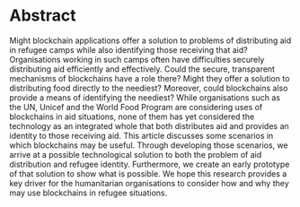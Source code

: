 # Abstract

Might blockchain applications offer a solution to problems of distributing aid in refugee camps while also identifying those receiving that aid? Organisations working in such camps often have difficulties securely distributing aid efficiently and effectively.  Could the secure, transparent mechanisms of blockchains have a role there? Might they offer a solution to distributing food directly to the neediest?  Moreover, could blockchains also provide a means of identifying the neediest? While organisations such as the UN, Unicef and the World Food Program are considering uses of blockchains in aid situations, none of them has yet considered the technology as an integrated whole that both distributes aid and provides an identity to those receiving aid. This article discusses some scenarios in which blockchains may be useful. Through developing those scenarios, we arrive at a possible technological solution to both the problem of aid distribution and refugee identity. Furthermore, we create an early prototype of that solution to show what is possible. We hope this research provides a key driver for the humanitarian organisations to consider how and why they may use blockchains in refugee situations. 
